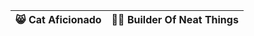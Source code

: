 | 😸 Cat Aficionado | :pirate_flag: Builder Of Neat Things |
|--------------------|---------------------------------------|
